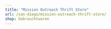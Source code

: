 ```yaml
---
title: "Mission Outreach Thrift Store"
url: /san-diego/mission-outreach-thrift-store/
shop: Gebrauchtwaren
---
```

